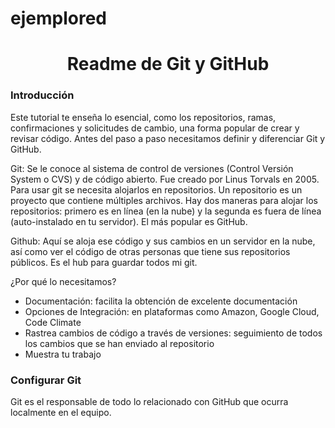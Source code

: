 # ejemplored

<h1 align="center">Readme de Git y GitHub</h1>
 
<h3>Introducción</h3>
Este tutorial te enseña lo esencial, como los repositorios, ramas, confirmaciones y solicitudes de cambio, una forma popular de crear y revisar código. Antes del paso a paso necesitamos definir y diferenciar Git y GitHub.

Git:
Se le conoce al sistema de control de versiones (Control Versión System o CVS) y de código abierto. Fue creado por Linus Torvals en 2005.
Para usar git se necesita alojarlos en repositorios. Un repositorio es un proyecto que contiene múltiples archivos. Hay dos maneras para alojar los repositorios: primero es en línea (en la nube) y la segunda es fuera de línea (auto-instalado en tu servidor). El más popular es GitHub.

Github:
Aquí se aloja ese código y sus cambios en un servidor en la nube, así como ver el código de otras personas que tiene sus repositorios públicos. Es el hub para guardar todos mi git. 

¿Por qué lo necesitamos?
- Documentación: facilita la obtención de excelente documentación
- Opciones de Integración: en plataformas como Amazon, Google Cloud, Code Climate 
- Rastrea cambios de código a través de versiones: seguimiento de todos los cambios que se han enviado al repositorio 
- Muestra tu trabajo


<h3>Configurar Git</h3>
Git es el responsable de todo lo relacionado con GitHub que ocurra localmente en el equipo.
